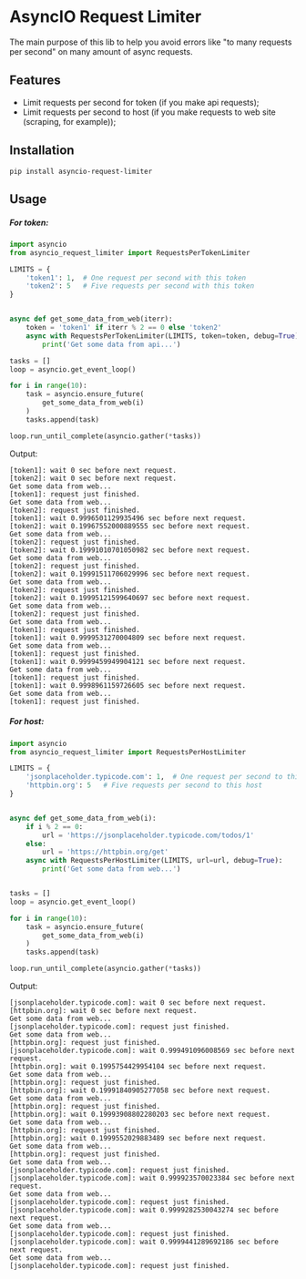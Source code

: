 # AsyncIO Request Limiter
The main purpose of this lib to help you avoid errors like "to many requests per second" on many amount of async requests.

## Features
- Limit requests per second for token (if you make api requests);
- Limit requests per second to host (if you make requests to web site (scraping, for example));

## Installation
```pip install asyncio-request-limiter```

## Usage
##### For token:
```python
import asyncio
from asyncio_request_limiter import RequestsPerTokenLimiter

LIMITS = {
    'token1': 1,  # One request per second with this token
    'token2': 5   # Five requests per second with this token
}


async def get_some_data_from_web(iterr):
    token = 'token1' if iterr % 2 == 0 else 'token2'
    async with RequestsPerTokenLimiter(LIMITS, token=token, debug=True):
        print('Get some data from api...')

tasks = []
loop = asyncio.get_event_loop()

for i in range(10):
    task = asyncio.ensure_future(
        get_some_data_from_web(i)
    )
    tasks.append(task)

loop.run_until_complete(asyncio.gather(*tasks))
```
Output:
```text
[token1]: wait 0 sec before next request.
[token2]: wait 0 sec before next request.
Get some data from web...
[token1]: request just finished.
Get some data from web...
[token2]: request just finished.
[token1]: wait 0.9996501129935496 sec before next request.
[token2]: wait 0.19967552000889555 sec before next request.
Get some data from web...
[token2]: request just finished.
[token2]: wait 0.19991010701050982 sec before next request.
Get some data from web...
[token2]: request just finished.
[token2]: wait 0.19991511706029996 sec before next request.
Get some data from web...
[token2]: request just finished.
[token2]: wait 0.19995121599640697 sec before next request.
Get some data from web...
[token2]: request just finished.
Get some data from web...
[token1]: request just finished.
[token1]: wait 0.9999531270004809 sec before next request.
Get some data from web...
[token1]: request just finished.
[token1]: wait 0.9999459949904121 sec before next request.
Get some data from web...
[token1]: request just finished.
[token1]: wait 0.9998961159726605 sec before next request.
Get some data from web...
[token1]: request just finished.
```
##### For host:
```python
import asyncio
from asyncio_request_limiter import RequestsPerHostLimiter

LIMITS = {
    'jsonplaceholder.typicode.com': 1,  # One request per second to this host
    'httpbin.org': 5   # Five requests per second to this host
}


async def get_some_data_from_web(i):
    if i % 2 == 0:
        url = 'https://jsonplaceholder.typicode.com/todos/1'
    else:
        url = 'https://httpbin.org/get'
    async with RequestsPerHostLimiter(LIMITS, url=url, debug=True):
        print('Get some data from web...')


tasks = []
loop = asyncio.get_event_loop()

for i in range(10):
    task = asyncio.ensure_future(
        get_some_data_from_web(i)
    )
    tasks.append(task)

loop.run_until_complete(asyncio.gather(*tasks))
```
Output:
```text
[jsonplaceholder.typicode.com]: wait 0 sec before next request.
[httpbin.org]: wait 0 sec before next request.
Get some data from web...
[jsonplaceholder.typicode.com]: request just finished.
Get some data from web...
[httpbin.org]: request just finished.
[jsonplaceholder.typicode.com]: wait 0.999491096008569 sec before next request.
[httpbin.org]: wait 0.1995754429954104 sec before next request.
Get some data from web...
[httpbin.org]: request just finished.
[httpbin.org]: wait 0.19991840905277058 sec before next request.
Get some data from web...
[httpbin.org]: request just finished.
[httpbin.org]: wait 0.19993908802280203 sec before next request.
Get some data from web...
[httpbin.org]: request just finished.
[httpbin.org]: wait 0.1999552029883489 sec before next request.
Get some data from web...
[httpbin.org]: request just finished.
Get some data from web...
[jsonplaceholder.typicode.com]: request just finished.
[jsonplaceholder.typicode.com]: wait 0.999923570023384 sec before next request.
Get some data from web...
[jsonplaceholder.typicode.com]: request just finished.
[jsonplaceholder.typicode.com]: wait 0.9999282530043274 sec before next request.
Get some data from web...
[jsonplaceholder.typicode.com]: request just finished.
[jsonplaceholder.typicode.com]: wait 0.9999441289692186 sec before next request.
Get some data from web...
[jsonplaceholder.typicode.com]: request just finished.
```